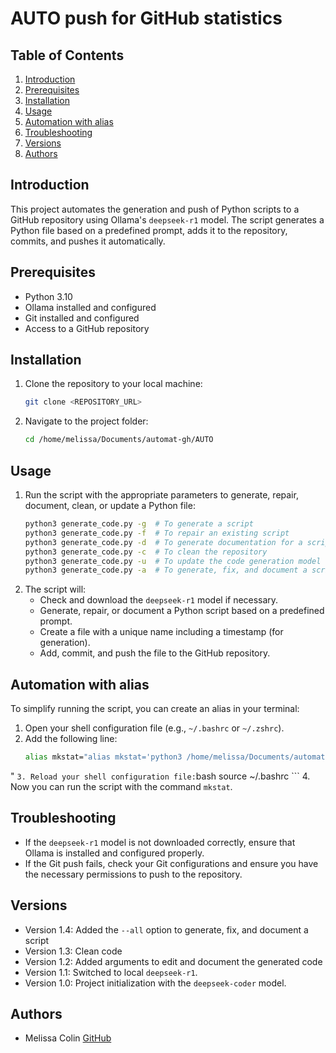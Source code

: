 # AUTO push for GitHub statistics
## Table of Contents
1. [Introduction](#introduction)
2. [Prerequisites](#prerequisites)
3. [Installation](#installation)
4. [Usage](#usage)
5. [Automation with alias](#automation-with-alias)
6. [Troubleshooting](#troubleshooting)
7. [Versions](#versions)
8. [Authors](#authors)

## Introduction
This project automates the generation and push of Python scripts to a GitHub repository using Ollama's `deepseek-r1` model. The script generates a Python file based on a predefined prompt, adds it to the repository, commits, and pushes it automatically.

## Prerequisites
- Python 3.10
- Ollama installed and configured
- Git installed and configured
- Access to a GitHub repository

## Installation
1. Clone the repository to your local machine:
    ```bash
    git clone <REPOSITORY_URL>
    ```
2. Navigate to the project folder:
    ```bash
    cd /home/melissa/Documents/automat-gh/AUTO
    ```

## Usage
1. Run the script with the appropriate parameters to generate, repair, document, clean, or update a Python file:
    ```bash
    python3 generate_code.py -g  # To generate a script
    python3 generate_code.py -f  # To repair an existing script
    python3 generate_code.py -d  # To generate documentation for a script
    python3 generate_code.py -c  # To clean the repository
    python3 generate_code.py -u  # To update the code generation model
    python3 generate_code.py -a  # To generate, fix, and document a script
    ```
2. The script will:
    - Check and download the `deepseek-r1` model if necessary.
    - Generate, repair, or document a Python script based on a predefined prompt.
    - Create a file with a unique name including a timestamp (for generation).
    - Add, commit, and push the file to the GitHub repository.

## Automation with alias
To simplify running the script, you can create an alias in your terminal:
1. Open your shell configuration file (e.g., `~/.bashrc` or `~/.zshrc`).
2. Add the following line:
    ```bash
    alias mkstat="alias mkstat='python3 /home/melissa/Documents/automat-gh/AUTO/generate_code.py "$@"'
"
    ```
3. Reload your shell configuration file:
    ```bash
    source ~/.bashrc
    ```
4. Now you can run the script with the command `mkstat`.

## Troubleshooting
- If the `deepseek-r1` model is not downloaded correctly, ensure that Ollama is installed and configured properly.
- If the Git push fails, check your Git configurations and ensure you have the necessary permissions to push to the repository.

## Versions
- Version 1.4: Added the `--all` option to generate, fix, and document a script
- Version 1.3: Clean code
- Version 1.2: Added arguments to edit and document the generated code
- Version 1.1: Switched to local `deepseek-r1`.
- Version 1.0: Project initialization with the `deepseek-coder` model.

## Authors
- Melissa Colin [GitHub](https://github.com/ddsmlf)
